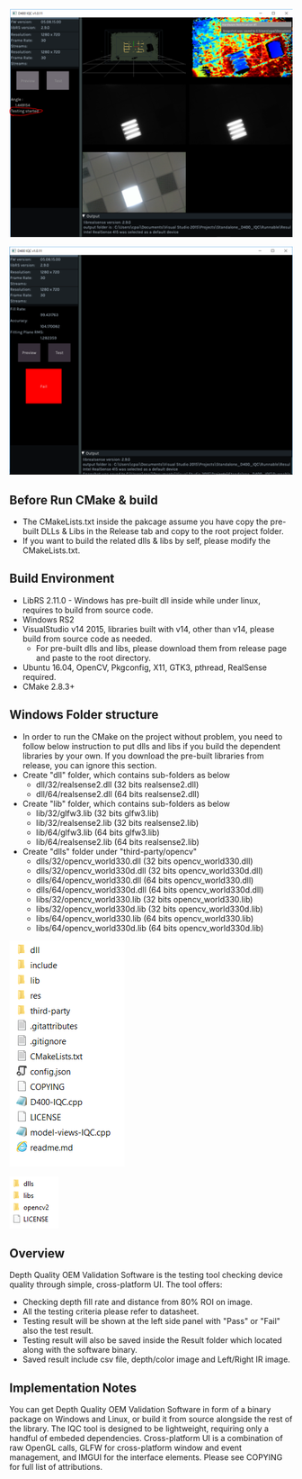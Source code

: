 <p align="center"><img src="res/test.png" /></p>
<p align="center"><img src="res/result.png" /></p>

## Before Run CMake & build
* The CMakeLists.txt inside the pakcage assume you have copy the pre-built DLLs & Libs in the Release tab and copy to the root project folder.
* If you want to build the related dlls & libs by self, please modify the CMakeLists.txt.

## Build Environment
* LibRS 2.11.0 - Windows has pre-built dll inside while under linux, requires to build from source code.
* Windows RS2
* VisualStudio v14 2015, libraries built with v14, other than v14, please build from source code as needed.
	- For pre-built dlls and libs, please download them from release page and paste to the root directory.
* Ubuntu 16.04, OpenCV, Pkgconfig, X11, GTK3, pthread, RealSense required.
* CMake 2.8.3+

## Windows Folder structure
* In order to run the CMake on the project without problem, you need to follow below instruction to put dlls and libs if you build the dependent libraries by your own. If you download the pre-built libraries from release, you can ignore this section.
* Create "dll" folder, which contains sub-folders as below
	- dll/32/realsense2.dll (32 bits realsense2.dll)
	- dll/64/realsense2.dll (64 bits realsense2.dll)
* Create "lib" folder, which contains sub-folders as below
	- lib/32/glfw3.lib (32 bits glfw3.lib)
	- lib/32/realsense2.lib (32 bits realsense2.lib)
	- lib/64/glfw3.lib (64 bits glfw3.lib)
	- lib/64/realsense2.lib (64 bits realsense2.lib)
* Create "dlls" folder under "third-party/opencv"
	- dlls/32/opencv_world330.dll (32 bits opencv_world330.dll)
	- dlls/32/opencv_world330d.dll (32 bits opencv_world330d.dll)
	- dlls/64/opencv_world330.dll (64 bits opencv_world330.dll)
	- dlls/64/opencv_world330d.dll (64 bits opencv_world330d.dll)
	- libs/32/opencv_world330.lib (32 bits opencv_world330.lib)
	- libs/32/opencv_world330d.lib (32 bits opencv_world330d.lib)
	- libs/64/opencv_world330.lib (64 bits opencv_world330.lib)
	- libs/64/opencv_world330d.lib (64 bits opencv_world330d.lib)
	
<p align ="left"><img src="res/root.PNG"></p>
<p align ="left"><img src="res/opencv.PNG"></p> 

## Overview

Depth Quality OEM Validation Software is the testing tool checking device quality through simple, cross-platform UI. The tool offers:

* Checking depth fill rate and distance from 80% ROI on image.
* All the testing criteria please refer to datasheet.
* Testing result will be shown at the left side panel with "Pass" or "Fail" also the test result.
* Testing result will also be saved inside the Result folder which located along with the software binary.
* Saved result include csv file, depth/color image and Left/Right IR image.

## Implementation Notes

You can get Depth Quality OEM Validation Software in form of a binary package on Windows and Linux, or build it from source alongside the rest of the library. The IQC tool is designed to be lightweight, requiring only a handful of embeded dependencies. Cross-platform UI is a combination of raw OpenGL calls, GLFW for cross-platform window and event management, and IMGUI for the interface elements. Please see COPYING for full list of attributions.